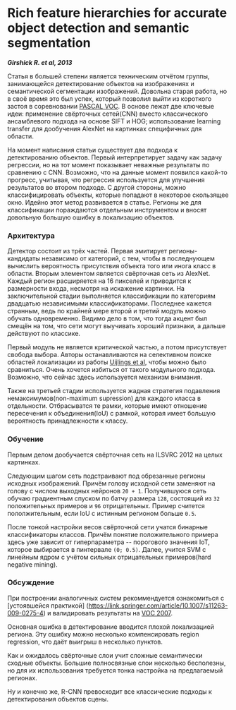 # Rich feature hierarchies for accurate object detection and semantic segmentation

***Girshick R. et al, 2013***

Статья в большей степени является техническим отчётом группы, занимающейся
детектирование объектов на изображениях и семантической сегментации
изображений. Довольна старая работа, но в своё время это был успех, который
позволил выйти из короткого застоя в соревновании [PASCAL
VOC](http://host.robots.ox.ac.uk/pascal/VOC/). В основе лежат две ключевые
идеи: применение свёрточных сетей(CNN) вместо классического ансамблевого
подхода на основе SIFT и HOG; использование learning transfer для дообучения
AlexNet на картинках специфичных для области.

На момент написания статьи существует два подхода к детектированию объектов.
Первый интерпретирует задачу как задачу регрессии, но на тот момент показывает
неважные результаты по сравнению с CNN. Возможно, что на данные момент
появился какой-то прогресс, учитывая, что регрессия используется для улучшения
результатов во втором подходе. С другой стороны, можно классифицировать
объекты, которые попадают в некоторое скользящее окно. Идейно этот метод
развивается в статье. Регионы же для классификации пораждаются отдельным
инструментом и вносят довольную большую ошибку в локализацию объектов.

### Архитектура

Детектор состоит из трёх частей. Первая эмитирует регионы-кандидаты независимо
от категорий, с тем, чтобы в последнующем вычислить вероятность присутствия
объекта того или инога класс в области. Вторым элементом является свёрточная
сеть из AlexNet. Каждый регион расширяется на 16 пикселей и приводится к
размерности входа, несмотря на искажение картинки. На заключительной стадии
выполняется классификации по категориям двадцатью независимыми
классификаторами. Последнее кажется странным, ведь по крайней мере второй и
третий модуль можно обучать одновременно. Видимо дело в том, что тогда акцент
был смещён на том, что сети могут выучивать хороший признаки, а дальше
действуют по классике.

Первый модуль не является критической частью, а потом присутствует свобода
выбора. Авторы останавливаются на селективном поиске областей локализации из
работы
[Uijlings et al](https://link.springer.com/article/10.1007/s11263-013-0620-5),
чтобы можно было cравниться. Очень хочется избиться от такого модульного
подхода. Возможно, что сейчас здесь используется механизм внимания.

Также на третьей стадии используется жадная стратегия подавления
немаксимумов(non-maximum supression) для каждого класса в отдельности.
Отбрасыватся те рамки, которые имеют отношение пересечения к объединения(IoU) с
рамкой, которая имеет большую вероятность принадлежности к классу.

### Обучение

Первым делом дообучается свёрточная сеть на ILSVRC 2012 на целых картинках.

Следующим шагом сеть подстраивают под обрезанные регионы исходных изображений.
Причём голову исходной сети заменяют на голову с числом выходных нейронов `20 +
1`.  Получившуюся сеть обучаю градиентным спуском по батчу размера `128`,
состоящий из `32` положительных примеров и `96` отрицательных. Пример считется
пололжительным, если IoU с истинным регионом больше `0.5`.

После тонкой настройки весов свёрточной сети учатся бинарные классификаторы
классов.  Причём понятие положительного примера здесь уже зависит от
гиперпараметра -- порогового значения IoT, которое выбирается в пинтервале
`(0; 0.5)`. Далее, учится SVM с линейным ядром с учётом сильных отрицательных
примеров(hard negative mining).

### Обсуждение

При построении аналогичных систем рекоммендуется ознакомиться с
[устоявшейся практикой]
(https://link.springer.com/article/10.1007/s11263-009-0275-4) и валидировать
результаты на [VOC 2007](http://host.robots.ox.ac.uk/pascal/VOC/voc2007/).

Основная ошибка в детектирование вводится плохой локализацией региона. Эту
ошибку можно несколько компенсировать region regression, что даёт выигрыш в
несколько пунктов.

Как и ожидалось свёрточные слои учит сложные семантически сходные объекты.
Большие полносвязные слои несколько бесполезны, но для их использования
требуется тонка настройка на предлагаемый регионах.

Ну и конечно же, R-CNN превосходит все классические подходы к детектирования
объектов сцены.
